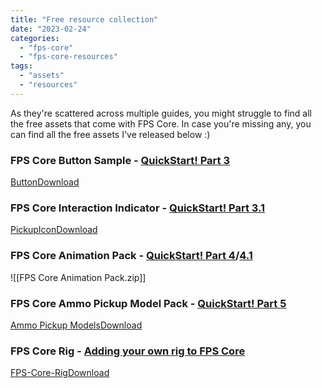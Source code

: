 ```yaml
---
title: "Free resource collection"
date: "2023-02-24"
categories: 
  - "fps-core"
  - "fps-core-resources"
tags: 
  - "assets"
  - "resources"
---
```


As they're scattered across multiple guides, you might struggle to find all the free assets that come with FPS Core. In case you're missing any, you can find all the free assets I've released below :)

### FPS Core Button Sample - [QuickStart! Part 3](https://emmadocs.dev/fps-core/quickstart-part-3-world-interaction/)

[Button](https://emmadocs.dev/wp-content/uploads/2022/09/Button-1.zip)[Download](https://emmadocs.dev/wp-content/uploads/2022/09/Button-1.zip)

### FPS Core Interaction Indicator - [QuickStart! Part 3.1](https://emmadocs.dev/fps-core/quickstart-part-3-1-interaction-ui/)

[PickupIcon](https://emmadocs.dev/wp-content/uploads/2022/11/PickupIcon.zip)[Download](https://emmadocs.dev/wp-content/uploads/2022/11/PickupIcon.zip)

### **FPS Core Animation Pack** - [QuickStart! Part 4](https://emmadocs.dev/fps-core/quickstart-part-4-adding-weapons-and-animations/)/[4.1](https://emmadocs.dev/fps-core/quickstart-part-4-1-setting-up-the-included-weapon-and-animations/)

![[FPS Core Animation Pack.zip]]
### FPS Core Ammo Pickup Model Pack - [QuickStart! Part 5](https://emmadocs.dev/fps-core/quickstart-part-5-ammunition-pickups/)

[Ammo Pickup Models](https://emmadocs.dev/wp-content/uploads/2022/10/AmmoPickupModels.zip)[Download](https://emmadocs.dev/wp-content/uploads/2022/10/AmmoPickupModels.zip)

### FPS Core Rig - [Adding your own rig to FPS Core](https://emmadocs.dev/fps-core/adding-your-own-rig-to-fps-core/)

[FPS-Core-Rig](https://emmadocs.dev/wp-content/uploads/2022/11/FPS-Core-Rig.zip)[Download](https://emmadocs.dev/wp-content/uploads/2022/11/FPS-Core-Rig.zip)
